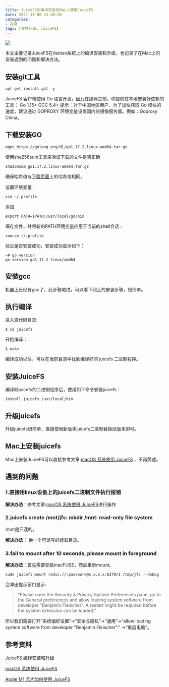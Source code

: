 ```yaml
---
title: JuiceFS的编译安装及Mac上使用JuiceFS
date: 2021-11-06 23:30:30
categories:
- 存储
tags: [文件存储, JuiceFS]
---
```


![](https://z3.ax1x.com/2021/11/30/oQzCRg.png)

<!-- more -->



本文主要记录JuiceFS在debian系统上的编译安装和升级，也记录了在Mac上的安装遇到的问题和解决办法。

## 安装git工具

```
apt-get install git -y
```

JuiceFS 客户端使用 Go 语言开发，因此在编译之前，你提前在本地安装好依赖的工具：
Go 1.15+
GCC 5.4+
提示：对于中国地区用户，为了加快获取 Go 模块的速度，建议通过 GOPROXY 环境变量设置国内的镜像服务器。例如：Goproxy China。

## 下载安装GO

```
wget https://golang.org/dl/go1.17.2.linux-amd64.tar.gz
```

使用sha256sum工具来验证下载的文件是否正确

```
sha256sum go1.17.2.linux-amd64.tar.gz
```

确保哈希值与[下载页面](https://golang.org/dl/)上的哈希值相同。

设置环境变量：

```
vim ~/.profile
```

添加

```
export PATH=$PATH:/usr/local/go/bin
```

保存文件，并将新的PATH环境变量应用于当前的shell会话：

```
source ~/.profile
```

验证是否安装成功，安装成功显示如下：

```
~# go version
go version go1.17.2 linux/amd64
```

## 安装gcc

机器上已经有gcc了，此步骤略过，可以看下网上的安装步骤，很简单。

## 执行编译

进入源代码目录:

```
$ cd juicefs
```

开始编译：

```
$ make
```

编译成功以后，可以在当前目录中找到编译好的 juicefs 二进制程序。

## 安装JuiceFS

编译好juicefs的二进制程序后，使用如下命令安装juicefs：

```
install juicefs /usr/local/bin
```



## 升级juicefs

升级juicefs很简单，直接使用新版本juicefs二进制替换旧版本即可。

## Mac上安装juicefs

Mac上安装JuiceFS可以直接参考文章:[macOS 系统使用 JuiceFS](https://juicefs.com/docs/zh/community/juicefs_on_macos) ，不再赘述。

## 遇到的问题

### 1.直接用linux设备上的juicefs二进制文件执行报错

**解决办法**：参考文章:[macOS 系统使用 JuiceFS](https://juicefs.com/docs/zh/community/juicefs_on_macos)进行操作

### 2.juicefs create /mnt/jfs: mkdir /mnt: read-only file system

/mnt是只读的。

 **解决办法：** 换一个可读写的挂载目录。

### 3.fail to mount after 10 seconds, please mount in foreground

**解决办法**：首先需要安装macFUSE，然后重新mount。

```
sudo juicefs mount redis://:password@x.x.x.x:6379/1 /tmp/jfs --debug
```

会弹出提示窗口显示:

> “Please open the Security & Privacy System Preferences pane, go to the General preferences and allow loading system software from developer "Benjamin Fleischer". A restart might be required before the system extension can be loaded.”

所以我们需要打开“系统偏好设置”->“安全与隐私”->“通用”->“allow loading system software from developer "Benjamin Fleischer".” ->“重启电脑”。

## 参考资料

[JuiceFS 编译安装和升级](https://github.com/juicedata/juicefs/blob/main/docs/zh_cn/client_compile_and_upgrade.md)

[macOS 系统使用 JuiceFS](https://juicefs.com/docs/zh/community/juicefs_on_macos)

[Apple M1 芯片如何使用 JuiceFS](https://www.modb.pro/db/156742)